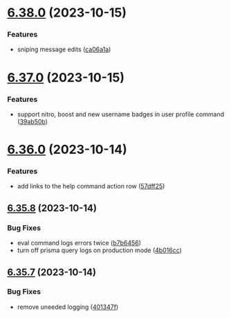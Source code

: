 # [6.38.0](https://github.com/onesoft-sudo/sudobot/compare/v6.37.0...v6.38.0) (2023-10-15)


### Features

* sniping message edits ([ca06a1a](https://github.com/onesoft-sudo/sudobot/commit/ca06a1a89416aaca8501024063628469388df4de))



# [6.37.0](https://github.com/onesoft-sudo/sudobot/compare/v6.36.0...v6.37.0) (2023-10-15)


### Features

* support nitro, boost and new username badges in user profile command ([39ab50b](https://github.com/onesoft-sudo/sudobot/commit/39ab50bd57550658e1a2ba26d5d4e265654589f5))



# [6.36.0](https://github.com/onesoft-sudo/sudobot/compare/v6.35.8...v6.36.0) (2023-10-14)


### Features

* add links to the help command action row ([57dff25](https://github.com/onesoft-sudo/sudobot/commit/57dff2506dd4e7af77e6054410a50c7546612d53))



## [6.35.8](https://github.com/onesoft-sudo/sudobot/compare/v6.35.7...v6.35.8) (2023-10-14)


### Bug Fixes

* eval command logs errors twice ([b7b6456](https://github.com/onesoft-sudo/sudobot/commit/b7b6456fb86fcee9d68a257dc97baadf6ede18e8))
* turn off prisma query logs on production mode ([4b016cc](https://github.com/onesoft-sudo/sudobot/commit/4b016cc0c2fc28b8cc9b6c9f91ae8243926cbfd2))



## [6.35.7](https://github.com/onesoft-sudo/sudobot/compare/v6.35.6...v6.35.7) (2023-10-14)


### Bug Fixes

* remove uneeded logging ([401347f](https://github.com/onesoft-sudo/sudobot/commit/401347f7b221807ead7035f9a9672228db8828b7))



